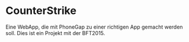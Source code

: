 # CounterStrike
Eine WebApp, die mit PhoneGap zu einer richtigen App gemacht werden soll.
Dies ist ein Projekt mit der BFT2015.
